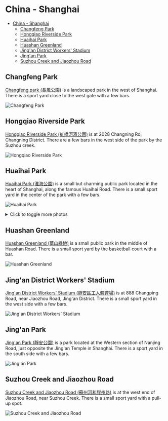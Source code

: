 # China - Shanghai

- [China - Shanghai](#china---shanghai)
  - [Changfeng Park](#changfeng-park)
  - [Hongqiao Riverside Park](#hongqiao-riverside-park)
  - [Huaihai Park](#huaihai-park)
  - [Huashan Greenland](#huashan-greenland)
  - [Jing'an District Workers' Stadium](#jingan-district-workers-stadium)
  - [Jing'an Park](#jingan-park)
  - [Suzhou Creek and Jiaozhou Road](#suzhou-creek-and-jiaozhou-road)

## Changfeng Park

[Changfeng park (長風公園)](https://maps.app.goo.gl/jWjreubCrmQBoCaa8) is a landscaped park in the west of Shanghai. There is a sport yard close to the west gate with a few bars.

![Changfeng Park](changfeng-park-01.jpg)

## Hongqiao Riverside Park

[Hongqiao Riverside Park (虹橋河濱公園)](https://maps.app.goo.gl/W4ub3FMcMQJQNRuW7) is at 2028 Changning Rd, Changning District. There are a few bars in the west side of the park by the Suzhou creek.

![Hongqiao Riverside Park](hongqiao-riverside-park-01.jpg)

## Huaihai Park

[Huaihai Park (淮海公園)](https://maps.app.goo.gl/Hfrni1TTzG1v9kqw8) is a small but charming public park located in the heart of Shanghai, along the famous Huaihai Road. There is a small sport yard in the center of the park with a few bars.

![Huaihai Park](huaihai-park-01.jpg)

<details>
<summary>Click to toggle more photos</summary>

![Huaihai Park](huaihai-park-02.jpg)
</details>

## Huashan Greenland

[Huashan Greenland (華山綠地)](https://maps.app.goo.gl/7w5eD8Wq5Qr8wV5X8) is a small public park in the middle of Huashan Road. There is a small sport yard by the basketball court with a bar.

![Huashan Greenland](huashan-greenland-01.jpg)

## Jing'an District Workers' Stadium

[Jing'an District Workers' Stadium (靜安區工人體育場)](https://maps.app.goo.gl/Lzumdhza7Fbw2V7u6) is at 888 Changping Road, near Jiaozhou Road, Jing'an District. There is a small sport yard in the west side with a few bars.

![Jing'an District Workers' Stadium](jing'an-district-workers'-stadium-01.jpg)

## Jing'an Park

[Jing'an Park (靜安公園)](https://maps.app.goo.gl/7w5eD8Wq5Qr8wV5X8) is a park located at the Western section of Nanjing Road, just opposite the Jing'an Temple in Shanghai. There is a sport yard in the south side with a few bars.

![Jing'an Park](jing'an-park-01.jpg)

## Suzhou Creek and Jiaozhou Road

[Suzhou Creek and Jiaozhou Road (蘇州河和膠州路)](https://maps.app.goo.gl/VFoRbUkguQFvUQjL8) is at the west end of Jiaozhou Road, near Suzhou Creek. There is a small sport yard with a pull-up spot.

![Suzhou Creek and Jiaozhou Road](suzhou-creek-and-jiaozhou-road-01.jpg)
